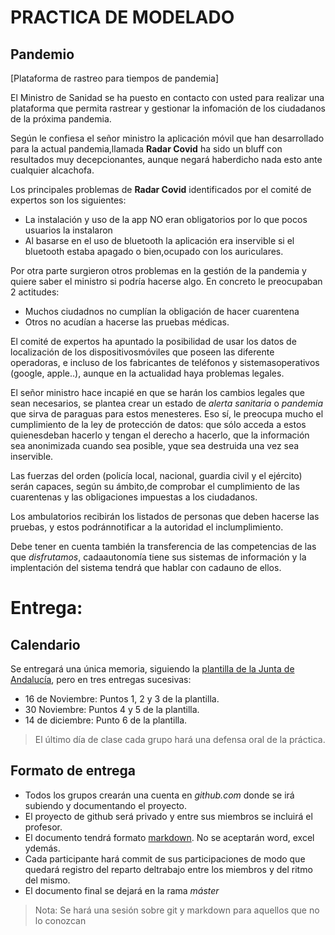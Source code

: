 # PRACTICA DE MODELADO
## Pandemio

[Plataforma de rastreo para tiempos de pandemia]

El Ministro de Sanidad se ha puesto en contacto con usted para realizar una plataforma que permita rastrear y gestionar la infomación de los ciudadanos de la próxima pandemia. 

Según le confiesa el señor ministro la aplicación móvil que han desarrollado para la actual pandemia,llamada **Radar Covid** ha sido un bluff con resultados muy decepcionantes, aunque negará haberdicho nada esto ante cualquier alcachofa.

Los principales problemas de **Radar Covid** identificados por el comité de expertos son los siguientes:

* La instalación y uso de la app NO eran obligatorios por lo que pocos usuarios la instalaron
* Al basarse en el uso de bluetooth la aplicación era inservible si el bluetooth estaba apagado o bien,ocupado con los auriculares.

Por otra parte surgieron otros problemas en la gestión de la pandemia y quiere saber el ministro si podría hacerse algo. En concreto le preocupaban 2 actitudes:

* Muchos ciudadnos no cumplían la obligación de hacer cuarentena
* Otros no acudían a hacerse las pruebas médicas.

El comité de expertos ha apuntado la posibilidad de usar los datos de localización de los dispositivosmóviles que poseen las diferente operadoras, e incluso de los fabricantes de teléfonos y sistemasoperativos (google, apple..), aunque en la actualidad haya problemas legales.

El señor ministro hace incapié en que se harán los cambios legales que sean necesarios, se plantea crear un estado de *alerta sanitaria* o *pandemia* que sirva de paraguas para estos menesteres. Eso sí, le preocupa mucho el cumplimiento de la ley de protección de datos: que sólo acceda a estos quienesdeban hacerlo y tengan el derecho a hacerlo, que la información sea anonimizada cuando sea posible, yque sea destruida una vez sea inservible.

Las fuerzas del orden (policía local, nacional, guardia civil y el ejército) serán capaces, según su ámbito,de comprobar el cumplimiento de las cuarentenas y las obligaciones impuestas a los ciudadanos.

Los ambulatorios recibirán los listados de personas que deben hacerse las pruebas, y estos podránnotificar a la autoridad el inclumplimiento.

Debe tener en cuenta también la transferencia de las competencias de las que *disfrutamos*, cadaautonomía tiene sus sistemas de información y la implentación del sistema tendrá que hablar con cadauno de ellos.

# Entrega:
## Calendario

Se entregará una única memoria, siguiendo la [plantilla de la Junta de Andalucía](http://www.juntadeandalucia.es/servicios/madeja/contenido/recurso/456), pero en tres entregas sucesivas:

* 16 de Noviembre: Puntos 1, 2 y 3 de la plantilla.
* 30 Noviembre: Puntos 4 y 5 de la plantilla.
* 14 de diciembre: Punto 6 de la plantilla.

> El último día de clase cada grupo hará una defensa oral de la práctica.

## Formato de entrega

* Todos los grupos crearán una cuenta en *github.com* donde se irá subiendo y documentando el proyecto.
* El proyecto de github será privado y entre sus miembros se incluirá el profesor.
* El documento tendrá formato [markdown](https://markdown.es/). No se aceptarán word, excel ydemás.
* Cada participante hará commit de sus participaciones de modo que quedará registro del reparto deltrabajo entre los miembros y del ritmo del mismo.
* El documento final se dejará en la rama *máster*

> Nota: Se hará una sesión sobre git y markdown para aquellos que no lo conozcan
